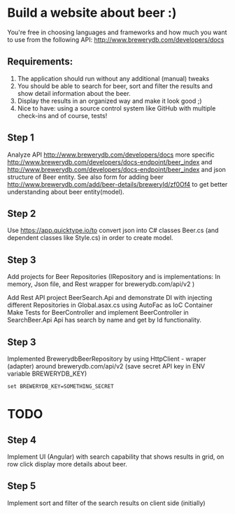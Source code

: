 # Build a website about beer :) 
You're free in choosing languages and frameworks and how much you want to use from the following API: http://www.brewerydb.com/developers/docs

## Requirements:
1. The application should run without any additional (manual) tweaks
2. You should be able to search for beer, sort and filter the results and show detail information about the beer.
3. Display the results in an organized way and make it look good ;)
4. Nice to have: using a source control system like GitHub with multiple check-ins and of course, tests!

## Step 1
Analyze API  http://www.brewerydb.com/developers/docs more specific 
http://www.brewerydb.com/developers/docs-endpoint/beer_index and http://www.brewerydb.com/developers/docs-endpoint/beer_index and json structure of Beer entity.
See also form for adding beer http://www.brewerydb.com/add/beer-details/breweryId/zf0Of4 to get better understanding about beer entity(model).  

## Step 2
 
Use https://app.quicktype.io/to convert json into C# classes Beer.cs (and dependent classes like Style.cs) in order to create model.

## Step 3
 
Add projects for Beer Repositories (IRepository and is implementations: In memory, Json file, and Rest wrapper for brewerydb.com/api/v2 ) 
 
Add Rest API project BeerSearch.Api and demonstrate DI with injecting different Repositories in Global.asax.cs using AutoFac as IoC Container
Make Tests for BeerController and implement BeerController in SearchBeer.Api
Api has search by name and get by Id functionality.

## Step 3
 Implemented BrewerydbBeerRepository by using HttpClient - wraper (adapter) around brewerydb.com/api/v2 (save secret API key in ENV variable BREWERYDB_KEY)
 ```
 set BREWERYDB_KEY=SOMETHING_SECRET
 ``` 


# TODO

## Step 4 
 Implement UI (Angular) with search capability that shows results in grid, on row click display more details about beer. 

## Step 5 
Implement sort and filter of the search results on client side (initially)